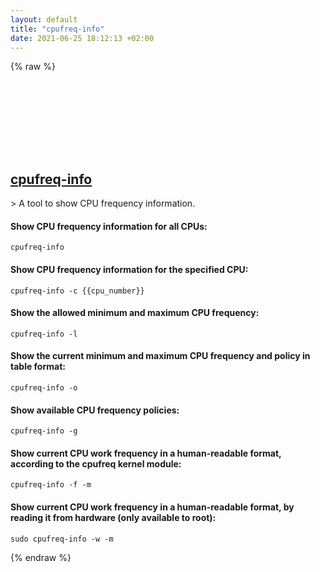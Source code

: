 ```yaml
---
layout: default
title: "cpufreq-info"
date: 2021-06-25 18:12:13 +02:00
---
```

{% raw %}
<h2 id="cpufreq-info">
  <a href="/en/linux/cpufreq-info.html">cpufreq-info</a> <a href="#cpufreq-info"><svg class="icon">
    <use href="/assets/images/unicode_sprite.svg#link" />
  </svg></a>
</h2>
> A tool to show CPU frequency information.

#### Show CPU frequency information for all CPUs:
```shell
cpufreq-info
```
#### Show CPU frequency information for the specified CPU:
```shell
cpufreq-info -c {{cpu_number}}
```
#### Show the allowed minimum and maximum CPU frequency:
```shell
cpufreq-info -l
```
#### Show the current minimum and maximum CPU frequency and policy in table format:
```shell
cpufreq-info -o
```
#### Show available CPU frequency policies:
```shell
cpufreq-info -g
```
#### Show current CPU work frequency in a human-readable format, according to the cpufreq kernel module:
```shell
cpufreq-info -f -m
```
#### Show current CPU work frequency in a human-readable format, by reading it from hardware (only available to root):
```shell
sudo cpufreq-info -w -m
```
{% endraw %}